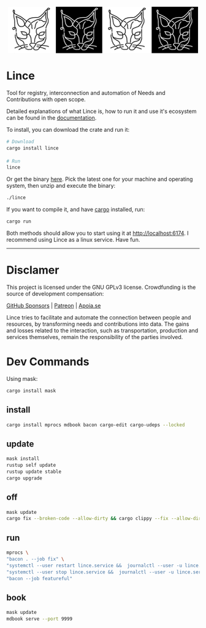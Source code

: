 <p align=center>
<img width=24% src="https://github.com/lince-social/lince/blob/main/assets/preto_no_branco.png">
<img width=24% src="https://github.com/lince-social/lince/blob/main/assets/branco_no_preto.png">
<img width=24% src="https://github.com/lince-social/lince/blob/main/assets/preto_no_branco.png">
<img width=24% src="https://github.com/lince-social/lince/blob/main/assets/branco_no_preto.png">
</p>

# Lince
Tool for registry, interconnection and automation of Needs and Contributions with open scope.

Detailed explanations of what Lince is, how to run it and use it's ecosystem can be found in the [documentation](https://lince-social.github.io/book/).

To install, you can download the crate and run it:
```bash
# Download
cargo install lince

# Run
lince
```

Or get the binary [here](https://github.com/lince-social/lince/tags). Pick the latest one for your machine and operating system, then unzip and execute the binary:

```bash
./lince
```

If you want to compile it, and have [cargo](https://www.rust-lang.org/tools/install) installed, run:

```bash
cargo run
```

Both methods should allow you to start using it at [http://localhost:6174](http://localhost:6174). I recommend using Lince as a linux service. Have fun.

---

# Disclamer

This project is licensed under the GNU GPLv3 license. Crowdfunding is the source of development compensation:

[GitHub Sponsors](https://github.com/sponsors/lince-social) | [Patreon](https://www.patreon.com/lince_social) | [Apoia.se](https://www.apoia.se/lince)

Lince tries to facilitate and automate the connection between people and resources, by transforming needs and contributions into data. The gains and losses related to the interaction, such as transportation, production and services themselves, remain the responsibility of the parties involved.

# Dev Commands

Using mask:
```bash
cargo install mask
```

## install
```bash
cargo install mprocs mdbook bacon cargo-edit cargo-udeps --locked
```

## update
```bash
mask install
rustup self update
rustup update stable
cargo upgrade
```

## off
```bash
mask update
cargo fix --broken-code --allow-dirty && cargo clippy --fix --allow-dirty --quiet >/dev/null 2>&1
```

## run
```bash
mprocs \
"bacon . --job fix" \
"systemctl --user restart lince.service &&  journalctl --user -u lince.service -f --output=cat" \
"systemctl --user stop lince.service &&  journalctl --user -u lince.service -f --output=cat" \
"bacon --job featureful"
```

## book
```bash
mask update
mdbook serve --port 9999
```
